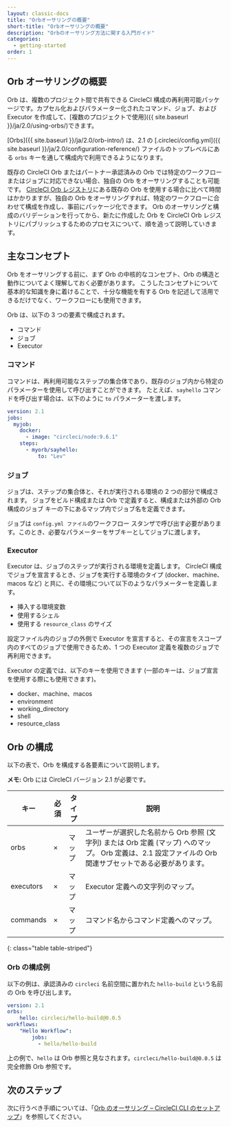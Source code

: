 ```yaml
---
layout: classic-docs
title: "Orbオーサリングの概要"
short-title: "Orbオーサリングの概要"
description: "Orbのオーサリング方法に関する入門ガイド"
categories:
  - getting-started
order: 1
---
```


## Orb オーサリングの概要

Orb は、複数のプロジェクト間で共有できる CircleCI 構成の再利用可能パッケージです。カプセル化およびパラメーター化されたコマンド、ジョブ、および Executor を作成して、[複数のプロジェクトで使用]({{ site.baseurl }}/ja/2.0/using-orbs/)できます。

[Orbs]({{ site.baseurl }}/ja/2.0/orb-intro/) は、2.1 の [.circleci/config.yml]({{ site.baseurl }}/ja/2.0/configuration-reference/) ファイルのトップレベルにある `orbs` キーを通して構成内で利用できるようになります。

既存の CircleCI Orb またはパートナー承認済みの Orb では特定のワークフローまたはジョブに対応できない場合、独自の Orb をオーサリングすることも可能です。 [CircleCI Orb レジストリ](https://circleci.com/developer/orbs/)にある既存の Orb を使用する場合に比べて時間はかかりますが、独自の Orb をオーサリングすれば、特定のワークフローに合わせて構成を作成し、事前にパッケージ化できます。 Orb のオーサリングと構成のバリデーションを行ってから、新たに作成した Orb を CircleCI Orb レジストリにパブリッシュするためのプロセスについて、順を追って説明していきます。

## 主なコンセプト

Orb をオーサリングする前に、まず Orb の中核的なコンセプト、Orb の構造と動作についてよく理解しておく必要があります。 こうしたコンセプトについて基本的な知識を身に着けることで、十分な機能を有する Orb を記述して活用できるだけでなく、ワークフローにも使用できます。

Orb は、以下の 3 つの要素で構成されます。

- コマンド
- ジョブ
- Executor

### コマンド

コマンドは、再利用可能なステップの集合体であり、既存のジョブ内から特定のパラメーターを使用して呼び出すことができます。 たとえば、`sayhello` コマンドを呼び出す場合は、以下のように `to` パラメーターを渡します。

```yaml
version: 2.1
jobs:
  myjob:
    docker:
      - image: "circleci/node:9.6.1"
    steps:
      - myorb/sayhello:
          to: "Lev"
```
### ジョブ

ジョブは、ステップの集合体と、それが実行される環境の 2 つの部分で構成されます。 ジョブをビルド構成または Orb で定義すると、構成または外部の Orb 構成のジョブ キーの下にあるマップ内でジョブ名を定義できます。

ジョブは `config.yml ファイル`のワークフロー スタンザで呼び出す必要があります。このとき、必要なパラメーターをサブキーとしてジョブに渡します。

### Executor

Executor は、ジョブのステップが実行される環境を定義します。 CircleCI 構成でジョブを宣言するとき、ジョブを実行する環境のタイプ (docker、machine、macos など) と共に、その環境について以下のようなパラメーターを定義します。

- 挿入する環境変数
- 使用するシェル
- 使用する `resource_class` のサイズ

設定ファイル内のジョブの外側で Executor を宣言すると、その宣言をスコープ内のすべてのジョブで使用できるため、1 つの Executor 定義を複数のジョブで再利用できます。

Executor の定義では、以下のキーを使用できます (一部のキーは、ジョブ宣言を使用する際にも使用できます)。

- docker、machine、macos
- environment
- working_directory
- shell
- resource_class

## Orb の構成

以下の表で、Orb を構成する各要素について説明します。

**メモ:** Orb には CircleCI バージョン 2.1 が必要です。

| キー        | 必須 | タイプ | 説明                                                                                            |
| --------- | -- | --- | --------------------------------------------------------------------------------------------- |
| orbs      | ×  | マップ | ユーザーが選択した名前から Orb 参照 (文字列) または Orb 定義 (マップ) へのマップ。 Orb 定義は、2.1 設定ファイルの Orb 関連サブセットである必要があります。 |
| executors | ×  | マップ | Executor 定義への文字列のマップ。                                                                         |
| commands  | ×  | マップ | コマンド名からコマンド定義へのマップ。                                                                           |
{: class="table table-striped"}

### Orb の構成例

以下の例は、承認済みの `circleci` 名前空間に置かれた `hello-build` という名前の Orb を呼び出します。

```yaml
version: 2.1
orbs:
    hello: circleci/hello-build@0.0.5
workflows:
    "Hello Workflow":
        jobs:
          - hello/hello-build
```
上の例で、`hello` は Orb 参照と見なされます。`circleci/hello-build@0.0.5` は完全修飾 Orb 参照です。

## 次のステップ

次に行うべき手順については、「[Orb のオーサリング – CircleCI CLI のセットアップ]({{site.baseurl}}/ja/2.0/orb-author-cli/)」を参照してください。
